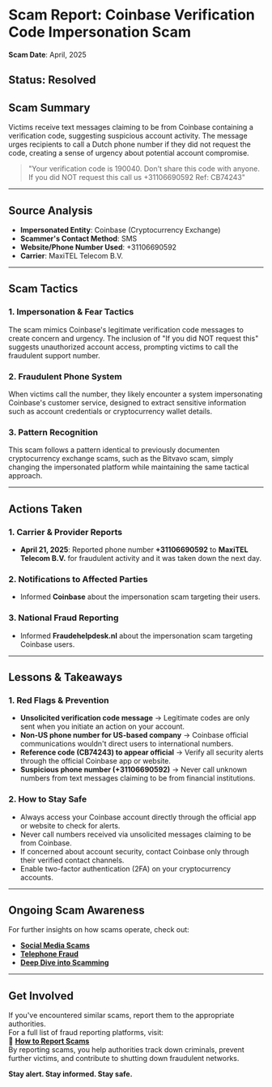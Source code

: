 # Scam Report: Coinbase Verification Code Impersonation Scam

**Scam Date**: April, 2025  

**Status**: Resolved  
---
## Scam Summary  
Victims receive text messages claiming to be from Coinbase containing a verification code, suggesting suspicious account activity. The message urges recipients to call a Dutch phone number if they did not request the code, creating a sense of urgency about potential account compromise.
> "Your verification code is 190040. Don't share this code with anyone. If you did NOT request this call us +31106690592 Ref: CB74243"
---
## Source Analysis  
- **Impersonated Entity**: Coinbase (Cryptocurrency Exchange)  
- **Scammer's Contact Method**: SMS  
- **Website/Phone Number Used**: +31106690592  
- **Carrier**: MaxiTEL Telecom B.V.  
---
## Scam Tactics  
### 1. Impersonation & Fear Tactics  
The scam mimics Coinbase's legitimate verification code messages to create concern and urgency. The inclusion of "If you did NOT request this" suggests unauthorized account access, prompting victims to call the fraudulent support number.

### 2. Fraudulent Phone System  
When victims call the number, they likely encounter a system impersonating Coinbase's customer service, designed to extract sensitive information such as account credentials or cryptocurrency wallet details.

### 3. Pattern Recognition
This scam follows a pattern identical to previously documenten cryptocurrency exchange scams, such as the Bitvavo scam, simply changing the impersonated platform while maintaining the same tactical approach.

---
## Actions Taken  
### 1. Carrier & Provider Reports  
- **April 21, 2025**: Reported phone number **+31106690592** to **MaxiTEL Telecom B.V.** for fraudulent activity and it was taken down the next day.

### 2. Notifications to Affected Parties  
- Informed **Coinbase** about the impersonation scam targeting their users.

### 3. National Fraud Reporting
- Informed **Fraudehelpdesk.nl** about the impersonation scam targeting Coinbase users.

---
## Lessons & Takeaways  
### 1. Red Flags & Prevention  
- **Unsolicited verification code message** → Legitimate codes are only sent when you initiate an action on your account.  
- **Non-US phone number for US-based company** → Coinbase official communications wouldn't direct users to international numbers.  
- **Reference code (CB74243) to appear official** → Verify all security alerts through the official Coinbase app or website.  
- **Suspicious phone number (+31106690592)** → Never call unknown numbers from text messages claiming to be from financial institutions.  

### 2. How to Stay Safe  
- Always access your Coinbase account directly through the official app or website to check for alerts.  
- Never call numbers received via unsolicited messages claiming to be from Coinbase.  
- If concerned about account security, contact Coinbase only through their verified contact channels.  
- Enable two-factor authentication (2FA) on your cryptocurrency accounts.  
---
## Ongoing Scam Awareness  
For further insights on how scams operate, check out:  
- [**Social Media Scams**](../General/SocialMediaScam.md)  
- [**Telephone Fraud**](../General/Telefonische_fraude.md)  
- [**Deep Dive into Scamming**](../General/Dive_into_scamming.md)  
---
## Get Involved  
If you've encountered similar scams, report them to the appropriate authorities.  
For a full list of fraud reporting platforms, visit:  
🔹 [**How to Report Scams**](../General/GetInvolved.md)  
By reporting scams, you help authorities track down criminals, prevent further victims, and contribute to shutting down fraudulent networks.

**Stay alert. Stay informed. Stay safe.**
